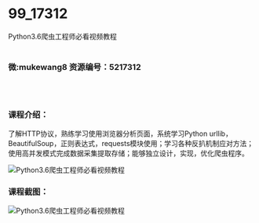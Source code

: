 # 99_17312
Python3.6爬虫工程师必看视频教程
<br/></br>
<h3>微:mukewang8 资源编号：5217312</h3>
<br/></br>
<h3>课程介绍：</h3>
<p>了解HTTP协议，熟练学习使用浏览器分析页面，系统学习Python urllib，BeautifulSoup，正则表达式，requests模块使用；学习各种反扒机制应对方法；使用高并发模式完成数据采集提取存储；能够独立设计，实现，优化爬虫程序。</p>
<p><img src="https://www.ko996.com/wp-content/uploads/img/2020/12/1-139-300x166.png" alt="Python3.6爬虫工程师必看视频教程"></p>
<div class="info-desc">
<h3>课程截图：</h3>
<p><img src="https://www.ko996.com/wp-content/uploads/img/2020/12/2-133.png" alt="Python3.6爬虫工程师必看视频教程"></p>


			
</div>
